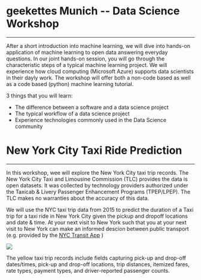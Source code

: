 # geekettes Munich -- Data Science Workshop
---

After a short introduction into machine learning, we will dive into hands-on application of machine learning to open data answering everyday questions. In our joint hands-on session, you will go through the characteristic steps of a typical machine learning project. We will experience how cloud computing (Microsoft Azure) supports data scientists in their dayly work. The workshop will offer both a non-code based as well as a code based (python) machine learning tutorial.

3 things that you will learn:

* The difference between a software and a data science project
* The typical workflow of a data science project
* Experience technologies commonly used in the Data Science community

# New York City Taxi Ride Prediction
---

In this workshop, wee will explore the New York City taxi trip records. The New York City Taxi and Limousine Commission (TLC) provides the data is open datasets. It was collected by technology providers authorized under the Taxicab & Livery Passenger Enhancement Programs (TPEP/LPEP). The TLC makes no warranties about the accuracy of this data.

We will use the NYC taxi trip data from 2015 to predict the duration of a Taxi trip for a taxi ride in New York City given the pickup and dropoff locations and date & time. At your next visit to New York such that you at your next visit to New York can make an informed descion between public transport (e.g. provided by the [NYC Transit App](https://apps.apple.com/us/app/transit-bus-subway-times/id498151501) )

<img src='https://media.giphy.com/media/2ZXsHDuIhvu2yxMgFI/giphy.gif' align='center'/>

The yellow taxi trip records include fields capturing pick-up and drop-off dates/times, pick-up and drop-off locations, trip distances, itemized fares, rate types, payment types, and driver-reported passenger counts.

